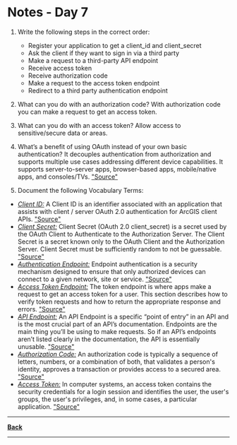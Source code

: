 # Notes - Day 7

1. Write the following steps in the correct order:

    - Register your application to get a client_id and client_secret
    - Ask the client if they want to sign in via a third party
    - Make a request to a third-party API endpoint
    - Receive access token
    - Receive authorization code
    - Make a request to the access token endpoint
    - Redirect to a third party authentication endpoint

2. What can you do with an authorization code? With authorization code you can make a request to get an access token.

3. What can you do with an access token? Allow access to sensitive/secure data or areas.

4. What’s a benefit of using OAuth instead of your own basic authentication? It decouples authentication from authorization and supports multiple use cases addressing different device capabilities. It supports server-to-server apps, browser-based apps, mobile/native apps, and consoles/TVs. <a href = "https://developer.okta.com/blog/2017/06/21/what-the-heck-is-oauth#:~:text=It%20enables%20apps%20to%20obtain,apps%2C%20and%20consoles%2FTVs.">"Source"</a>

5. Document the following Vocabulary Terms:

- <u>*Client ID:*</u> A Client ID is an identifier associated with an application that assists with client / server OAuth 2.0 authentication for ArcGIS client APIs. <a href = "https://developers.arcgis.com/documentation/glossary/client-id/">"Source"</a>
- <u>*Client Secret:*</u> Client Secret (OAuth 2.0 client_secret) is a secret used by the OAuth Client to Authenticate to the Authorization Server. The Client Secret is a secret known only to the OAuth Client and the Authorization Server. Client Secret must be sufficiently random to not be guessable. <a href = "https://ldapwiki.com/wiki/Client%20Secret#:~:text=Client%20Secret%20(OAuth%202.0%20client_secret,random%20to%20not%20be%20guessable.">"Source"</a>
- <u>*Authentication Endpoint:*</u> Endpoint authentication is a security mechanism designed to ensure that only authorized devices can connect to a given network, site or service. <a href = "https://whatis.techtarget.com/definition/endpoint-authentication#:~:text=Endpoint%20authentication%20is%20a%20security,also%20known%20as%20device%20authentication.&text=Authenticating%20both%20the%20user%20and,%2Dfactor%20authentication%20(2FA).">"Source"</a>
- <u>*Access Token Endpoint:*</u> The token endpoint is where apps make a request to get an access token for a user. This section describes how to verify token requests and how to return the appropriate response and errors. <a href = "https://www.oauth.com/oauth2-servers/access-tokens/#:~:text=Access%20tokens%20are%20the%20thing,on%20behalf%20of%20a%20user.&text=The%20token%20endpoint%20is%20where,the%20appropriate%20response%20and%20errors.">"Source"</a>
- <u>*API Endpoint:*</u> An API Endpoint is a specific “point of entry” in an API and is the most crucial part of an API’s documentation. Endpoints are the main thing you’ll be using to make requests. So if an API’s endpoints aren’t listed clearly in the documentation, the API is essentially unusable. <a href = "https://apipheny.io/api-endpoint/">"Source"</a>
- <u>*Authorization Code:*</u>  An authorization code is typically a sequence of letters, numbers, or a combination of both, that validates a person's identity, approves a transaction or provides access to a secured area. <a href = "https://www.investopedia.com/terms/a/authorization-code.asp">"Source"</a>
- <u>*Access Token:*</u> In computer systems, an access token contains the security credentials for a login session and identifies the user, the user's groups, the user's privileges, and, in some cases, a particular application. <a href = "https://en.wikipedia.org/wiki/Access_token">"Source"</a>

---
<a href = "https://github.com/scottie-l/reading-notes/tree/main/reading-notes-401">**Back**</a>

---

